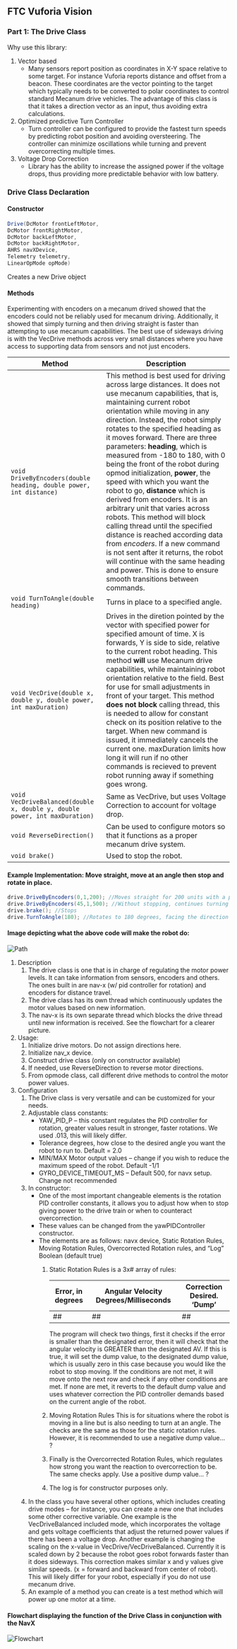 ## FTC Vuforia Vision

### Part 1: The Drive Class

Why use this library:
1.	Vector based
    -	Many sensors report position as coordinates in X-Y space relative to some target. For instance Vuforia reports distance and offset from a beacon. These coordinates are the vector pointing to the target which typically needs to be converted to polar coordinates to control standard Mecanum drive vehicles. The advantage of this class is that it takes a direction vector as an input, thus avoiding extra calculations.
2. Optimized predictive Turn Controller
    -	Turn controller can be configured to provide the fastest turn speeds by predicting robot position and avoiding oversteering. The controller can minimize oscillations while turning and prevent overcorrecting multiple times.
3.	Voltage Drop Correction
    -	Library has the ability to increase the assigned power if the voltage drops, thus providing more predictable behavior with low battery. 


### Drive Class Declaration

#### Constructor
``` Java
Drive(DcMotor frontLeftMotor, 
DcMotor frontRightMotor, 
DcMotor backLeftMotor, 
DcMotor backRightMotor, 
AHRS navXDevice, 
Telemetry telemetry, 
LinearOpMode opMode)
```
Creates a new Drive object

#### Methods
Experimenting with encoders on a mecanum drived showed that the encoders could not be reliably used for mecanum driving. Additionally, it showed that simply turning and then driving straight is faster than attempting to use mecanum capabilities. The best use of sideways driving is with the VecDrive methods across very small distances where you have access to supporting data from sensors and not just encoders.

| Method | Description |
|-----------------------------|------------------------|
|`void DriveByEncoders(double heading, double power, int distance)`| This method is best used for driving across large distances. It does not use mecanum capabilities, that is, maintaining current robot orientation while moving in any direction. Instead, the robot simply rotates to the specified heading as it moves forward. There are three parameters: **heading**, which is measured from -180 to 180, with 0 being the front of the robot during opmod initialization, **power**, the speed with which you want the robot to go, **distance** which is derived from encoders. It is an arbitrary unit that varies across robots. This method will block calling thread until the specified distance is reached according data from *encoders*. If a new command is not sent after it returns, the robot will continue with the same heading and power. This is done to ensure smooth transitions between commands. |
|`void TurnToAngle(double heading)`| Turns in place to a specified angle. |
|`void VecDrive(double x, double y, double power, int maxDuration)`|Drives in the diretion pointed by the vector with specified power for specified amount of time. X is forwards, Y is side to side, relative to the current robot heading. This method **will** use Mecanum drive capabilities, while maintaining robot orientation relative to the field. Best for use for small adjustments in front of your target. This method **does not block** calling thread, this is needed to allow for constant check on its position relative to the target. When new command is issued, it immediately cancels the current one. maxDuration limits how long it will run if no other commands is recieved to prevent robot running away if something goes wrong.|
|`void VecDriveBalanced(double x, double y, double power, int maxDuration)`|Same as VecDrive, but uses Voltage Correction to account for voltage drop.|
|`void ReverseDirection()`|Can be used to configure motors so that it functions as a proper mecanum drive system.|
|`void brake()`| Used to stop the robot.|
#### Example Implementation: Move straight, move at an angle then stop and rotate in place.
```Java
drive.DriveByEncoders(0,1,200); //Moves straight for 200 units with a power setting of 1.
drive.DriveByEncoders(45,1,500); //Without stopping, continues turning 45 degrees to the right for 500 units with a power setting of 1.
drive.brake(); //Stops 
drive.TurnToAngle(180); //Rotates to 180 degrees, facing the direction opposite to what it started with.
```

#### Image depicting what the above code will make the robot do:
![Path](http://i.imgur.com/kygFhsu.png)

1. Description
    1.	The drive class is one that is in charge of regulating the motor power levels. It can take information from sensors, encoders and others. The ones built in are nav-x (w/ pid controller for rotation) and encoders for distance travel.
    2.	The drive class has its own thread which continuously updates the motor values based on new information.
    3.	The nav-x is its own separate thread which blocks the drive thread until new information is received. See the flowchart for a clearer picture.
2.	Usage:
    1.	Initialize drive motors. Do not assign directions here.
    2.	Initialize nav_x device.
    3.	Construct drive class (only on constructor available)
    4.	If needed, use ReverseDirection to reverse motor directions.
    5.	From opmode class, call different drive methods to control the motor power values.
3.	Configuration
    1.	The Drive class is very versatile and can be customized for your needs.
    2.	Adjustable class constants:
        -	YAW_PID_P – this constant regulates the PID controller for rotation, greater values result in stronger, faster rotations. We used .013, this will likely differ.
        -   Tolerance degrees, how close to the desired angle you want the robot to run to. Default = 2.0
        -	MIN/MAX Motor output values – change if you wish to reduce the maximum speed of the robot. Default -1/1
        -	GYRO_DEVICE_TIMEOUT_MS – Default 500, for navx setup. Change not recommended
    3.	In constructor:
        -   One of the most important changeable elements is the rotation PID controller constants, it allows you to adjust how when to stop giving power to the drive train or when to counteract overcorrection. 
        -	These values can be changed from the yawPIDController constructor.
        -	The elements are as follows: navx device, Static Rotation Rules, Moving Rotation Rules, Overcorrected Rotation rules, and “Log” Boolean (default true)
            1.	Static Rotation Rules is a 3x# array of rules:
                
                | Error, in degrees | Angular Velocity Degrees/Milliseconds | Correction Desired. ‘Dump’ |
                |-----------------------------|------------------------|---------|
                |##|##|##|
                
                The program will check two things, first it checks if the error is smaller than the designated error, then it will check that the angular velocity is GREATER than the designated AV. If this is true, it will set the dump value, to the designated dump value, which is usually zero in this case because you would like the robot to stop moving. If the conditions are not met, it will move onto the next row and check if any other conditions are met. If none are met, it reverts to the default dump value and uses whatever correction the PID controller demands based on the current angle of the robot.
         
             2.	Moving Rotation Rules
                This is for situations where the robot is moving in a line but is also needing to turn at an angle. The checks are the same as those for the static rotation rules. However, it is recommended to use a negative dump value… ?
          
             3.	Finally is the Overcorrected Rotation Rules, which regulates how strong you want the reaction to overcorrection to be. The same checks apply. Use a positive dump value… ?
             4.	The log is for constructor purposes only.
    4.	In the class you have several other options, which includes creating drive modes – for instance, you can create a new one that includes some other corrective variable. One example is the VecDriveBalanced included mode, which incorporates the voltage and gets voltage coefficients that adjust the returned power values if there has been a voltage drop. Another example is changing the scaling on the x-value in VecDrive/VecDriveBalanced. Currently it is scaled down by 2 because the robot goes robot forwards faster than it does sideways.  This correction makes similar x and y values give similar speeds. (x = forward and backward from center of robot). This will likely differ for your robot, especially if you do not use mecanum drive.
    5.	An example of a method you can create is a test method which will power up one motor at a time.

#### Flowchart displaying the function of the Drive Class in conjunction with the NavX
![Flowchart](http://i.imgur.com/5u3rdjM.png)
